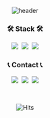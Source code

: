 <div align="center">

![header](https://capsule-render.vercel.app/api?type=Soft&color=auto&height=150&section=header&text=SUBEEN%20PARK&fontSize=64&animation=fadeIn)

<h3>🛠️ Stack 🛠️</h3>
<p>
<img src="https://img.shields.io/badge/JavaScript-F7DF1E?style=flat&logo=JavaScript&logoColor=white"/>&nbsp
<img src="https://img.shields.io/badge/TypeScript-3178C6?style=flat&logo=TypeScript&logoColor=white"/>&nbsp
<img src="https://img.shields.io/badge/React-61DAFB?style=flat&logo=React&logoColor=black">
</p>
<h3>📞 Contact 📞</h3>
<p>
<a href="mailto:tnqls520@gmail.com"><img src="https://img.shields.io/badge/Gmail-d14836?style=flat&logo=Gmail&logoColor=white"/></a>&nbsp
<a href="https://www.linkedin.com/in/paksubeen/"><img src="https://img.shields.io/badge/LinkedIn-0A66C2?style=flat&logo=LinkedIn&logoColor=white"/></a>&nbsp
<a href="https://paksubeen.notion.site/30ea242a894f46a4a9d7772b40fdd55c/"><img src="https://img.shields.io/badge/Notion-black?style=flat&logo=Notion&logoColor=white"></a>
</p>
<br/>

![Hits](https://hits.seeyoufarm.com/api/count/incr/badge.svg?url=https%3A%2F%2Fgithub.com%2FPaksubeen&count_bg=%2379C83D&title_bg=%23555555&icon=&icon_color=%23E7E7E7&title=hits&edge_flat=false)

</div>
